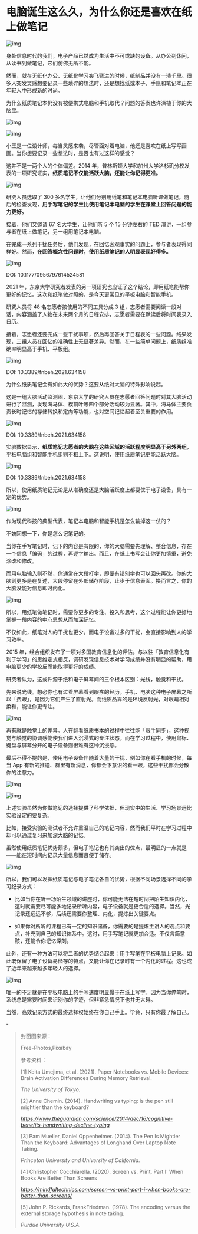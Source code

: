 # 电脑诞生这么久，为什么你还是喜欢在纸上做笔记

![img](https://i.loli.net/2021/10/04/EhCVIudUXq5akN1.png)

身处信息时代的我们，电子产品已然成为生活中不可或缺的设备。从办公到休闲，从读书到做笔记，它们仿佛无所不能。



然而，就在无纸化办公、无纸化学习突飞猛进的时候，纸制品并没有一溃千里。很多人突发灵感想要记录一些琐碎的想法时，还是想找纸或本子，手账和笔记本正在年轻人中形成新的时尚。

为什么纸质笔记本仍没有被便携式电脑和手机取代？问题的答案也许深植于你的大脑里。

![img](https://i.loli.net/2021/10/04/EaR5j69UFOrJQMi.png)

![img](https://mmbiz.qpic.cn/mmbiz_png/SlOqFKqEO4GVunahaAEIiaibMpNY05n4tEzRQ1c0vK0VRp8ThKt4icQyI3ibYT1yNGhMgchOZAhtaAhySTlGUicibK7g/640?wx_fmt=png)

小王是一位设计师，每当灵感来袭，尽管面对着电脑，他还是喜欢在纸上写写画画。当你想要记录一些想法时，是否也有过这样的感觉？

这并不是一两个人的个体偏差。2014 年，普林斯顿大学和加州大学洛杉矶分校发表的一项研究证实，**纸质笔记不仅能活跃大脑，还能让你记得更准。**

![img](https://i.loli.net/2021/10/04/xGuRSvtYq8Om5dy.gif)

研究人员选取了 300 多名学生，让他们分别用纸笔和笔记本电脑听课做笔记。随后的检查发现，**用手写笔记的学生比使用笔记本电脑的学生在课堂上回答问题的能力更好。**

接着，他们又邀请 67 名大学生，让他们听 5 个 15 分钟左右的 TED 演讲，一组参与者在纸上做笔记，另一组用笔记本电脑。

在完成一系列干扰任务后，他们发现，在回忆客观事实的问题上，参与者表现得同样好。然而，**在回答概念性问题时，使用纸质笔记的人明显表现好得多。**

![img](https://i.loli.net/2021/10/04/Ep1YDOdxeUPzJRB.png)

DOI: 10.1177/0956797614524581

2021 年，东京大学研究者发表的另一项研究也应证了这个结论，即用纸笔能帮你更好的记忆。这次和纸笔做对照的，是今天更常见的平板电脑和智能手机。

研究人员将 48 名志愿者按使用的不同工具分成 3 组，志愿者需要阅读一段对话，内容涵盖了人物在未来两个月的日程安排，志愿者需要在默读后将时间表录入日历。

接着，志愿者还要完成一些干扰事项，然后再回答关于日程表的一些问题。结果发现，三组人员在回忆的准确性上无显著差异。然而，在一些简单问题上，纸质组准确率明显高于手机、平板组。

![img](https://i.loli.net/2021/10/04/8N5sBVfgWDmZbQX.png)

DOI: 10.3389/fnbeh.2021.634158

为什么纸质笔记会有如此大的优势？这要从纸对大脑的特殊影响说起。

这是一组大脑活动监测图，东京大学的研究人员在志愿者回答问题时对其大脑活动进行了监测，发现海马体、楔前叶等四个部分活动较为显著。其中，海马体主要负责长时记忆的存储转换和定向等功能，也对空间记忆起着至关重要的作用。

![img](https://i.loli.net/2021/10/04/m4xdk58fUCRPoq7.png)

DOI: 10.3389/fnbeh.2021.634158

实验数据显示，**纸质笔记志愿者的大脑在这些区域的活跃程度明显高于另外两组**，平板电脑组和智能手机组则不相上下。这说明，使用纸质笔记更能活跃大脑。



![img](https://i.loli.net/2021/10/04/dwIoFmzqsZvUJb8.png)

DOI: 10.3389/fnbeh.2021.634158

所以，使用纸质笔记无论是从准确度还是大脑活跃度上都要优于电子设备，具有一定的优势。



![img](https://i.loli.net/2021/10/04/mOhMsQyN6t3Gla7.png)

作为现代科技的典型代表，笔记本电脑和智能手机是怎么输掉这一仗的？

不妨回想一下，你是怎么记笔记的。

当你在手写笔记时，记下的内容是有限的，你的大脑需要先理解、整合信息，存在一个信息「编码」的过程，再逐字输出。而且，在纸上书写会让你更加慎重，避免涂改和修改。

而用电脑输入则不然，你通常在大段打字，即便有错别字也可以回头再改。你的大脑则更多是在复述，大段停留在外部储存阶段，止步于信息表面。换而言之，你的大脑没能对信息即时内化。

![img](https://mmbiz.qpic.cn/mmbiz_gif/SlOqFKqEO4GVunahaAEIiaibMpNY05n4tEpJbbIOtd02TLcwxQojfrzDLBedrzhKMUDCNViciadRSqmyXJibeU4Hy4w/640?wx_fmt=gif)

所以，用纸笔做笔记时，需要你更多的专注、投入和思考，这个过程能让你更好地掌握一段内容的中心思想从而加深记忆。

不仅如此，纸笔对人的干扰也更少。而电子设备过多的干扰，会直接影响到人的学习效率。

2015 年，经合组织发布了一项对多国教育信息化的评估。与以往「教育信息化有利于学习」的思维定式相反，调研发现信息技术对学习成绩并没有明显的帮助，用电脑更少的学校反而能取得更好的成绩。

研究者认为，这或许源于纸和电子屏幕间的三个根本区别：光线，触觉和干扰。

先来说光线。想必你也有过看屏幕看到眼疼的经历。手机、电脑这种电子屏幕之所以「费眼」，是因为它们产生了直射光。而纸质品靠的是环境反射光，对眼睛相对柔和，能让你更专注。

![img](https://i.loli.net/2021/10/04/wvrSUkhzplN7aFO.jpg)

再有就是触觉上的差异。人在翻看纸质书本的过程中往往能「眼手同步」，这种视觉与触觉的协调感能使我们进入沉浸式的专注状态。而在学习过程中，使用鼠标、键盘与屏幕分开的电子设备则很难有这种沉浸感。

最后不得不提的是，使用电子设备伴随着大量的干扰，例如你在看手机的时候，每当 App 有新的推送、群里有新消息，你都会下意识的看一眼，这些干扰都会分散你的注意力。

![img](https://i.loli.net/2021/10/04/7JlMDi62EB14aVe.gif)

![img](https://i.loli.net/2021/10/04/X1o6QJq7kcgRCKn.png)

上述实验虽然为你做笔记的选择提供了科学依据，但现实中的生活、学习场景远比实验设定的要复杂。

比如，接受实验的测试者不允许重温自己的笔记内容，然而我们平时在学习过程中却可以通过复习来加深大脑的记忆。

虽然使用纸质笔记优势颇多，但电子笔记也有其突出的优点，最明显的一点就是——能在短时间内记录大量信息而且便于储存。

![img](https://i.loli.net/2021/10/04/2D5hfP1xR43cAqw.gif)

所以，我们可以发挥纸质笔记与电子笔记各自的优势，根据不同场景选择不同的学习纪录方式：

- 比如当你在听一场陌生领域的讲座时，你可能无法在短时间把陌生知识内化，这时就需要尽可能多地记录所听内容，电子设备就是更合适的选择。当然，光记录还远远不够，后续还需要你整理、内化，提炼出关键要点。

- 如果你对所听的课程已有一定的知识储备，你需要的是提炼主讲人的观点和要点，补充到自己的知识体系中。这时，用手写笔记就更加合适。不仅言简意赅，还能令你记忆深刻。

此外，还有一种方法可以将二者的优势结合起来：用手写笔在平板电脑上记录。如此既保留了电子设备易储存的特点，又能让你在记录时有一个内化的过程。这也成了近年来越来越多年轻人的选择。

![img](https://i.loli.net/2021/10/04/KALcdENZG3zVk8l.png)

唯一的不足就是在平板电脑上的手写速度明显慢于在纸上写字。因为当你停笔时，系统总是需要时间来识别你的字迹，但非紧急情况下也并无大碍。

当然，高效记录方式的最终选择权始终在你自己手上。毕竟，只有你最了解自己。

\-

> 封面图来源：
>
> Free-Photos,Pixabay
>
> 参考资料：
>
> [1] Keita Umejima, et al. (2021). Paper Notebooks vs. Mobile Devices: Brain Activation Differences During Memory Retrieval.
>
> *The University of Tokyo.*
>
> [2] Anne Chemin. (2014). Handwriting vs typing: is the pen still mightier than the keyboard?
>
> *https://www.theguardian.com/science/2014/dec/16/cognitive-benefits-handwriting-decline-typing*
>
> [3] Pam Mueller, Daniel Oppenheimer. (2014). The Pen Is Mightier Than the Keyboard: Advantages of Longhand Over Laptop Note Taking.
>
> *Princeton University and University of California.*
>
> [4] Christopher Cocchiarella. (2020). Screen vs. Print, Part I: When Books Are Better Than Screens
>
> *https://mindfultechnics.com/screen-vs-print-part-i-when-books-are-better-than-screens/*
>
> [5] John P. Rickards, FrankFriedman. (1978). The encoding versus the external storage hypothesis in note taking.
>
> *Purdue University U.S.A.*
